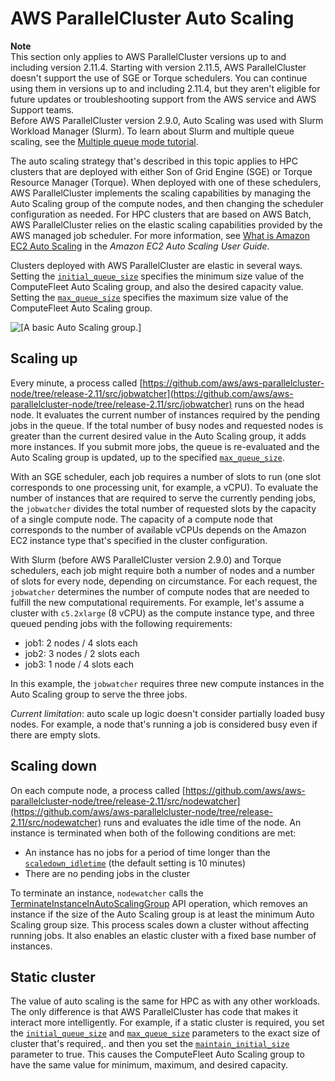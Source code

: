 # AWS ParallelCluster Auto Scaling<a name="autoscaling"></a>

**Note**  
This section only applies to AWS ParallelCluster versions up to and including version 2\.11\.4\. Starting with version 2\.11\.5, AWS ParallelCluster doesn't support the use of SGE or Torque schedulers\. You can continue using them in versions up to and including 2\.11\.4, but they aren't eligible for future updates or troubleshooting support from the AWS service and AWS Support teams\.  
Before AWS ParallelCluster version 2\.9\.0, Auto Scaling was used with Slurm Workload Manager \(Slurm\)\. To learn about Slurm and multiple queue scaling, see the [Multiple queue mode tutorial](tutorial-mqm.md)\.

The auto scaling strategy that's described in this topic applies to HPC clusters that are deployed with either Son of Grid Engine \(SGE\) or Torque Resource Manager \(Torque\)\. When deployed with one of these schedulers, AWS ParallelCluster implements the scaling capabilities by managing the Auto Scaling group of the compute nodes, and then changing the scheduler configuration as needed\. For HPC clusters that are based on AWS Batch, AWS ParallelCluster relies on the elastic scaling capabilities provided by the AWS managed job scheduler\. For more information, see [What is Amazon EC2 Auto Scaling](https://docs.aws.amazon.com/autoscaling/ec2/userguide/what-is-amazon-ec2-auto-scaling.html) in the *Amazon EC2 Auto Scaling User Guide*\.

Clusters deployed with AWS ParallelCluster are elastic in several ways\. Setting the [`initial_queue_size`](cluster-definition.md#configuration-initial-queue-size) specifies the minimum size value of the ComputeFleet Auto Scaling group, and also the desired capacity value\. Setting the [`max_queue_size`](cluster-definition.md#configuration-max-queue-size) specifies the maximum size value of the ComputeFleet Auto Scaling group\.

![\[A basic Auto Scaling group.\]](http://docs.aws.amazon.com/parallelcluster/latest/ug/images/as-basic-diagram.png)

## Scaling up<a name="scaling-up"></a>

Every minute, a process called [https://github.com/aws/aws-parallelcluster-node/tree/release-2.11/src/jobwatcher](https://github.com/aws/aws-parallelcluster-node/tree/release-2.11/src/jobwatcher) runs on the head node\. It evaluates the current number of instances required by the pending jobs in the queue\. If the total number of busy nodes and requested nodes is greater than the current desired value in the Auto Scaling group, it adds more instances\. If you submit more jobs, the queue is re\-evaluated and the Auto Scaling group is updated, up to the specified [`max_queue_size`](cluster-definition.md#configuration-max-queue-size)\.

With an SGE scheduler, each job requires a number of slots to run \(one slot corresponds to one processing unit, for example, a vCPU\)\. To evaluate the number of instances that are required to serve the currently pending jobs, the `jobwatcher` divides the total number of requested slots by the capacity of a single compute node\. The capacity of a compute node that corresponds to the number of available vCPUs depends on the Amazon EC2 instance type that's specified in the cluster configuration\.

With Slurm \(before AWS ParallelCluster version 2\.9\.0\) and Torque schedulers, each job might require both a number of nodes and a number of slots for every node, depending on circumstance\. For each request, the `jobwatcher` determines the number of compute nodes that are needed to fulfill the new computational requirements\. For example, let's assume a cluster with `c5.2xlarge` \(8 vCPU\) as the compute instance type, and three queued pending jobs with the following requirements: 
+ job1: 2 nodes / 4 slots each
+ job2: 3 nodes / 2 slots each
+ job3: 1 node / 4 slots each

In this example, the `jobwatcher` requires three new compute instances in the Auto Scaling group to serve the three jobs\.

 *Current limitation*: auto scale up logic doesn't consider partially loaded busy nodes\. For example, a node that's running a job is considered busy even if there are empty slots\.

## Scaling down<a name="scaling-down"></a>

On each compute node, a process called [https://github.com/aws/aws-parallelcluster-node/tree/release-2.11/src/nodewatcher](https://github.com/aws/aws-parallelcluster-node/tree/release-2.11/src/nodewatcher) runs and evaluates the idle time of the node\. An instance is terminated when both of the following conditions are met: 
+ An instance has no jobs for a period of time longer than the [`scaledown_idletime`](scaling-section.md#scaledown-idletime) \(the default setting is 10 minutes\)
+ There are no pending jobs in the cluster

To terminate an instance, `nodewatcher` calls the [TerminateInstanceInAutoScalingGroup](https://docs.aws.amazon.com/autoscaling/ec2/APIReference/API_TerminateInstanceInAutoScalingGroup.html) API operation, which removes an instance if the size of the Auto Scaling group is at least the minimum Auto Scaling group size\. This process scales down a cluster without affecting running jobs\. It also enables an elastic cluster with a fixed base number of instances\.

## Static cluster<a name="static-cluster"></a>

The value of auto scaling is the same for HPC as with any other workloads\. The only difference is that AWS ParallelCluster has code that makes it interact more intelligently\. For example, if a static cluster is required, you set the [`initial_queue_size`](cluster-definition.md#configuration-initial-queue-size) and [`max_queue_size`](cluster-definition.md#configuration-max-queue-size) parameters to the exact size of cluster that's required,\. and then you set the [`maintain_initial_size`](cluster-definition.md#maintain-initial-size) parameter to true\. This causes the ComputeFleet Auto Scaling group to have the same value for minimum, maximum, and desired capacity\.